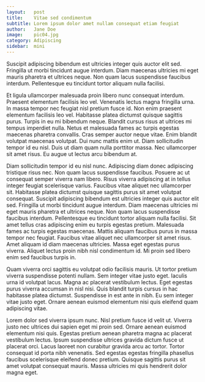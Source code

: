 ```yaml
---
layout:   post
title:    Vitae sed condimentum
subtitle: Lorem ipsum dolor amet nullam consequat etiam feugiat
author:   Jane Doe
image:    pic04.jpg
category: Adipiscing
sidebar:  mini
---
```


Suscipit adipiscing bibendum est ultricies integer quis auctor elit sed. Fringilla ut morbi tincidunt augue interdum. Diam maecenas ultricies mi eget mauris pharetra et ultrices neque. Non quam lacus suspendisse faucibus interdum. Pellentesque eu tincidunt tortor aliquam nulla facilisi.<!--end_excerpt-->

Et ligula ullamcorper malesuada proin libero nunc consequat interdum. Praesent elementum facilisis leo vel. Venenatis lectus magna fringilla urna. In massa tempor nec feugiat nisl pretium fusce id. Non enim praesent elementum facilisis leo vel. Habitasse platea dictumst quisque sagittis purus. Turpis in eu mi bibendum neque. Blandit cursus risus at ultrices mi tempus imperdiet nulla. Netus et malesuada fames ac turpis egestas maecenas pharetra convallis. Cras semper auctor neque vitae. Enim blandit volutpat maecenas volutpat. Dui nunc mattis enim ut. Diam sollicitudin tempor id eu nisl. Duis ut diam quam nulla porttitor massa. Nec ullamcorper sit amet risus. Eu augue ut lectus arcu bibendum at.

Diam sollicitudin tempor id eu nisl nunc. Adipiscing diam donec adipiscing tristique risus nec. Non quam lacus suspendisse faucibus. Posuere ac ut consequat semper viverra nam libero. Risus viverra adipiscing at in tellus integer feugiat scelerisque varius. Faucibus vitae aliquet nec ullamcorper sit. Habitasse platea dictumst quisque sagittis purus sit amet volutpat consequat. Suscipit adipiscing bibendum est ultricies integer quis auctor elit sed. Fringilla ut morbi tincidunt augue interdum. Diam maecenas ultricies mi eget mauris pharetra et ultrices neque. Non quam lacus suspendisse faucibus interdum. Pellentesque eu tincidunt tortor aliquam nulla facilisi. Sit amet tellus cras adipiscing enim eu turpis egestas pretium. Malesuada fames ac turpis egestas maecenas. Mattis aliquam faucibus purus in massa tempor nec feugiat. Faucibus vitae aliquet nec ullamcorper sit amet risus. Amet aliquam id diam maecenas ultricies. Massa eget egestas purus viverra. Aliquet lectus proin nibh nisl condimentum id. Mi proin sed libero enim sed faucibus turpis in.

Quam viverra orci sagittis eu volutpat odio facilisis mauris. Ut tortor pretium viverra suspendisse potenti nullam. Sem integer vitae justo eget. Iaculis urna id volutpat lacus. Magna ac placerat vestibulum lectus. Eget egestas purus viverra accumsan in nisl nisi. Quis blandit turpis cursus in hac habitasse platea dictumst. Suspendisse in est ante in nibh. Eu sem integer vitae justo eget. Ornare aenean euismod elementum nisi quis eleifend quam adipiscing vitae.

Lorem dolor sed viverra ipsum nunc. Nisl pretium fusce id velit ut. Viverra justo nec ultrices dui sapien eget mi proin sed. Ornare aenean euismod elementum nisi quis. Egestas pretium aenean pharetra magna ac placerat vestibulum lectus. Ipsum suspendisse ultrices gravida dictum fusce ut placerat orci. Lacus laoreet non curabitur gravida arcu ac tortor. Tortor consequat id porta nibh venenatis. Sed egestas egestas fringilla phasellus faucibus scelerisque eleifend donec pretium. Quisque sagittis purus sit amet volutpat consequat mauris. Massa ultricies mi quis hendrerit dolor magna eget.
